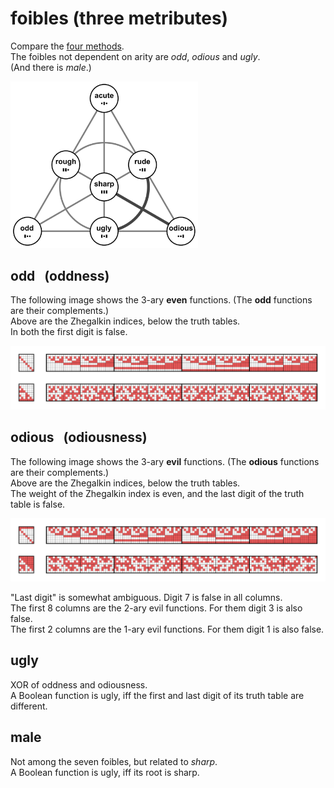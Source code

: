 # foibles (three metributes)

Compare the [four methods](../../methods/_foibles).<br>
The foibles not dependent on arity are _odd_, _odious_ and _ugly_.<br>
(And there is _male_.)

<a href="https://commons.wikimedia.org/wiki/File:Foibles_of_Boolean_functions.svg">
    <img src="../../_img/Foibles_of_Boolean_functions.svg" width="300px">
</a>

## odd &nbsp; (oddness)

The following image shows the 3-ary **even** functions. (The **odd** functions are their complements.)<br>
Above are the Zhegalkin indices, below the truth tables.<br>
In both the first digit is false.

<a href="https://commons.wikimedia.org/wiki/File:Selection_of_Zhegalkin_twins;_place_0_is_0.svg">
    <img src="_img/Selection_of_Zhegalkin_twins;_place_0_is_0.svg" width="745">
</a>


## odious &nbsp; (odiousness)

The following image shows the 3-ary **evil** functions. (The **odious** functions are their complements.)<br>
Above are the Zhegalkin indices, below the truth tables.<br>
The weight of the Zhegalkin index is even, and the last digit of the truth table is false.

<a href="https://commons.wikimedia.org/wiki/File:Selection_of_Zhegalkin_twins;_tt(7)_is_0.svg">
    <img src="_img/Selection_of_Zhegalkin_twins;_tt(7)_is_0.svg" width="745">
</a>

"Last digit" is somewhat ambiguous. Digit 7 is false in all columns.<br>
The first 8 columns are the 2-ary evil functions. For them digit 3 is also false.<br>
The first 2 columns are the 1-ary evil functions. For them digit 1 is also false.


## ugly

XOR of oddness and odiousness.<br>
A Boolean function is ugly, iff the first and last digit of its truth table are different.


## male

Not among the seven foibles, but related to *sharp*.<br>
A Boolean function is ugly, iff its root is sharp.
